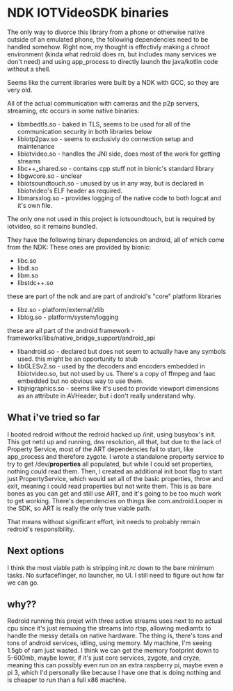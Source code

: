 # NDK IOTVideoSDK binaries

The only way to divorce this library from a phone or otherwise native outside of an emulated phone, the following dependencies need to be handled somehow. Right now, my thought is effectivly making a chroot environment (kinda what redroid does rn, but includes many services we don't need) and using app_process to directly launch the java/kotlin code without a shell.

Seems like the current libraries were built by a NDK with GCC, so they are very old.

All of the actual communication with cameras and the p2p servers, streaming, etc occurs in some native binaries:
- libmbedtls.so - baked in TLS, seems to be used for all of the communication security in both libraries below
- libiotp2pav.so - seems to exclusivly do connection setup and maintenance
- libiotvideo.so - handles the JNI side, does most of the work for getting streams
- libc++_shared.so - contains cpp stuff not in bionic's standard library
- libgwcore.so - unclear
- libiotsoundtouch.so - unused by us in any way, but is declared in libiotvideo's ELF header as required.
- libmarsxlog.so - provides logging of the native code to both logcat and it's own file.

The only one not used in this project is iotsoundtouch, but is required by iotvideo, so it remains bundled.

They have the following binary dependencies on android, all of which come from the NDK:
These ones are provided by bionic:
- libc.so
- libdl.so
- libm.so
- libstdc++.so

these are part of the ndk and are part of android's "core" platform libraries
- libz.so - platform/external/zlib
- liblog.so - platform/system/logging

these are all part of the android framework - frameworks/libs/native_bridge_support/android_api
- libandroid.so - declared but does not seem to actually have any symbols used. this might be an opportunity to stub
- libGLESv2.so - used by the decoders and encoders embedded in libiotvideo.so, but not used by us. There's a copy of ffmpeg and faac embedded but no obvious way to use them.
- libjnigraphics.so - seems like it's used to provide viewport dimensions as an attribute in AVHeader, but i don't really understand why.

## What i've tried so far
I booted redroid without the redroid hacked up /init, using busybox's init.
This got netd up and running, dns resolution, all that, but due to the lack of Property Service, most of the ART dependencies fail to start, like app_process and therefore zygote. I wrote a standalone property service to try to get /dev/__properties__ all populated, but while I could set properties, nothing could read them. Then, i created an additional init boot flag to start just PropertyService, which would set all of the basic properties, throw and exit, meaning i could read properties but not write them. This is as bare bones as you can get and still use ART, and it's going to be too much work to get working. There's dependencies on things like com.android.Looper in the SDK, so ART is really the only true viable path.

That means without significant effort, init needs to probably remain redroid's responsibility.

## Next options
I think the most viable path is stripping init.rc down to the bare minimum tasks. No surfaceflinger, no launcher, no UI. I still need to figure out how far we can go.

## why??
Redroid running this projet with three active streams uses next to no actual cpu since it's just remuxing the streams into rtsp, allowing mediamtx to handle the messy details on native hardware. The thing is, there's tons and tons of android services, idling, using memory. My machine, I'm seeing 1.5gb of ram just wasted. I think we can get the memory footprint down to 5-600mb, maybe lower, if it's just core services, zygote, and cryze, meaning this can possibly even run on an extra raspberry pi, maybe even a pi 3, which I'd personally like because I have one that is doing nothing and is cheaper to run than a full x86 machine.

